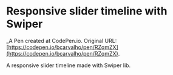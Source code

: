 # Responsive slider timeline with Swiper
 _A Pen created at CodePen.io. Original URL: [https://codepen.io/bcarvalho/pen/RZqmZX](https://codepen.io/bcarvalho/pen/RZqmZX).

 A responsive slider  timeline made with Swiper lib.